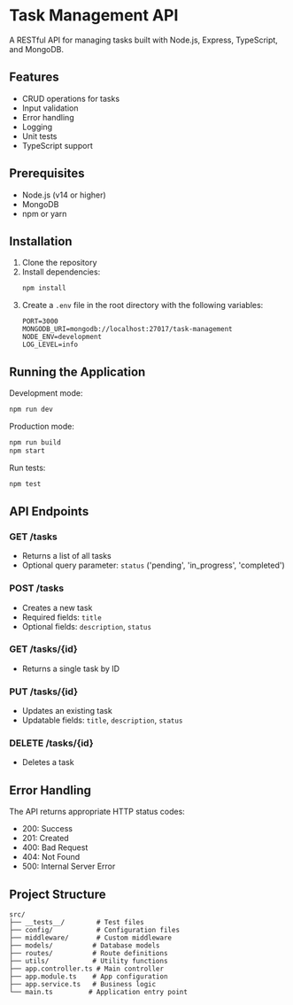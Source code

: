 # Task Management API

A RESTful API for managing tasks built with Node.js, Express, TypeScript, and MongoDB.

## Features

- CRUD operations for tasks
- Input validation
- Error handling
- Logging
- Unit tests
- TypeScript support

## Prerequisites

- Node.js (v14 or higher)
- MongoDB
- npm or yarn

## Installation

1. Clone the repository
2. Install dependencies:
   ```bash
   npm install
   ```
3. Create a `.env` file in the root directory with the following variables:
   ```
   PORT=3000
   MONGODB_URI=mongodb://localhost:27017/task-management
   NODE_ENV=development
   LOG_LEVEL=info
   ```

## Running the Application

Development mode:
```bash
npm run dev
```

Production mode:
```bash
npm run build
npm start
```

Run tests:
```bash
npm test
```

## API Endpoints

### GET /tasks
- Returns a list of all tasks
- Optional query parameter: `status` ('pending', 'in_progress', 'completed')

### POST /tasks
- Creates a new task
- Required fields: `title`
- Optional fields: `description`, `status`

### GET /tasks/{id}
- Returns a single task by ID

### PUT /tasks/{id}
- Updates an existing task
- Updatable fields: `title`, `description`, `status`

### DELETE /tasks/{id}
- Deletes a task

## Error Handling

The API returns appropriate HTTP status codes:
- 200: Success
- 201: Created
- 400: Bad Request
- 404: Not Found
- 500: Internal Server Error

## Project Structure

```
src/
├── __tests__/        # Test files
├── config/           # Configuration files
├── middleware/       # Custom middleware
├── models/          # Database models
├── routes/          # Route definitions
├── utils/           # Utility functions
├── app.controller.ts # Main controller
├── app.module.ts    # App configuration
├── app.service.ts   # Business logic
└── main.ts         # Application entry point
```